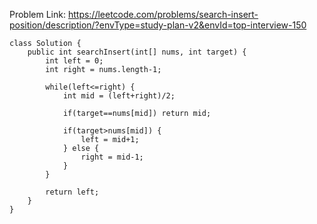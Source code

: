 Problem Link: https://leetcode.com/problems/search-insert-position/description/?envType=study-plan-v2&envId=top-interview-150

```
class Solution {
    public int searchInsert(int[] nums, int target) {
        int left = 0;
        int right = nums.length-1;

        while(left<=right) {
            int mid = (left+right)/2;

            if(target==nums[mid]) return mid;

            if(target>nums[mid]) {
                left = mid+1;
            } else {
                right = mid-1;
            }
        }

        return left;
    }
}
```
